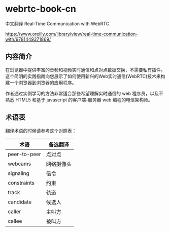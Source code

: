 # webrtc-book-cn
中文翻译 Real-Time Communication with WebRTC

https://www.oreilly.com/library/view/real-time-communication-with/9781449371869/

## 内容简介

在浏览器中提供丰富的音频和视频实时通信和点对点数据交换，不需要私有插件。这个简明的实践指南向您展示了如何使用新兴的Web实时通信(WebRTC)技术来构建一个浏览器到浏览器的应用程序。

作者通过实例学习的方法非常适合那些希望理解实时通信的 web 程序员，以及不熟悉 HTML5 和基于 javascript 的客户端-服务器 web 编程的电信架构师。

## 术语表

翻译术语的时候请参考这个对照表：

| 术语 | 备选翻译 |
| --- | --- |
| peer-to-peer | 点对点 |
| webcams | 网络摄像头 |
| signaling | 信令 |
| constraints | 约束 |
| track | 轨道 |
| candidate | 候选人 |
| caller | 主叫方 |
| callee | 被叫方 |

